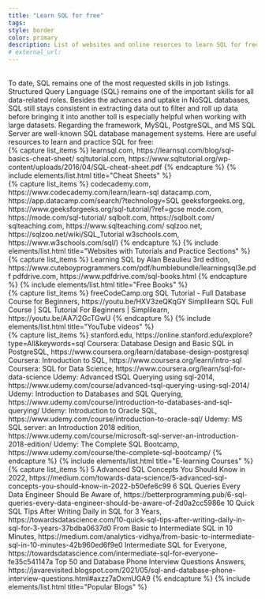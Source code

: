 ```yaml
---
title: "Learn SQL for free"
tags:
style: border
color: primary
description: List of websites and online resorces to learn SQL for free.
# external_url: 
---
```

<br>
To date, SQL remains one of the most requested skills in job listings. Structured Query Language (SQL) remains one of the important skills for all data-related roles. Besides the advances and uptake in NoSQL databases, SQL still stays consistent in extracting data out to filter and roll up data before bringing it into another toll is especially helpful when working with large datasets. Regarding the framework, MySQL, PostgreSQL, and MS SQL Server are well-known SQL database management systems. Here are useful resources to learn and practice SQL for free:
<br>
{% capture list_items %}
learnsql.com, https://learnsql.com/blog/sql-basics-cheat-sheet/
sqltutorial.com, https://www.sqltutorial.org/wp-content/uploads/2016/04/SQL-cheat-sheet.pdf
{% endcapture %}
{% include elements/list.html title="Cheat Sheets" %}
<br>
{% capture list_items %}
codecademy.com, https://www.codecademy.com/learn/learn-sql
datacamp.com, https://app.datacamp.com/search/?technology=SQL
geeksforgeeks.org, https://www.geeksforgeeks.org/sql-tutorial/?ref=gcse
mode.com, https://mode.com/sql-tutorial/
sqlbolt.com, https://sqlbolt.com/
sqlteaching.com, https://www.sqlteaching.com/
sqlzoo.net, https://sqlzoo.net/wiki/SQL_Tutorial
w3schools.com, https://www.w3schools.com/sql/)
{% endcapture %}
{% include elements/list.html title="Websites with Tutorials and Practice Sections" %}
<br>
{% capture list_items %}
Learning SQL by Alan Beaulieu 3rd edition, https://www.cuteboyprogrammers.com/pdf/humblebundle/learningsql3e.pdf
pdfdrive.com, https://www.pdfdrive.com/sql-books.html
{% endcapture %}
{% include elements/list.html title="Free Books" %}
<br>
{% capture list_items %}
freeCodeCamp.org SQL Tutorial - Full Database Course for Beginners, https://youtu.be/HXV3zeQKqGY
Simplilearn SQL Full Course | SQL Tutorial For Beginners | Simplilearn, https://youtu.be/AA7i2GcTGwU
{% endcapture %}
{% include elements/list.html title="YouTube videos" %}
<br>
{% capture list_items %}
stanford.edu, https://online.stanford.edu/explore?type=All&keywords=sql
Coursera: Database Design and Basic SQL in PostgreSQL, https://www.coursera.org/learn/database-design-postgresql
Coursera: Introduction to SQL, https://www.coursera.org/learn/intro-sql
Coursera: SQL for Data Science, https://www.coursera.org/learn/sql-for-data-science
Udemy: Advanced tSQL Querying using sql-2014, https://www.udemy.com/course/advanced-tsql-querying-using-sql-2014/
Udemy: Introduction to Databases and SQL Querying, https://www.udemy.com/course/introduction-to-databases-and-sql-querying/
Udemy: Introduction to Oracle SQL, https://www.udemy.com/course/introduction-to-oracle-sql/
Udemy: MS SQL server: an Introduction 2018 edition, https://www.udemy.com/course/microsoft-sql-server-an-introduction-2018-edition/
Udemy: The Complete SQL Bootcamp, https://www.udemy.com/course/the-complete-sql-bootcamp/
{% endcapture %}
{% include elements/list.html title="E-learning Courses" %}
<br>
{% capture list_items %}
5 Advanced SQL Concepts You Should Know in 2022, https://medium.com/towards-data-science/5-advanced-sql-concepts-you-should-know-in-2022-b50efe6c99
6 SQL Queries Every Data Engineer Should Be Aware of, https://betterprogramming.pub/6-sql-queries-every-data-engineer-should-be-aware-of-2d0a2cc5986e
10 Quick SQL Tips After Writing Daily in SQL for 3 Years, https://towardsdatascience.com/10-quick-sql-tips-after-writing-daily-in-sql-for-3-years-37bdba0637d0
From Basic to Intermediate SQL in 10 Minutes, https://medium.com/analytics-vidhya/from-basic-to-intermediate-sql-in-10-minutes-42b960ed6f9e0
Intermediate SQL for Everyone, https://towardsdatascience.com/intermediate-sql-for-everyone-fe35c541147a
Top 50 and Database Phone Interview Questions Answers, https://javarevisited.blogspot.com/2021/05/sql-and-database-phone-interview-questions.html#axzz7aOxmUGA9
{% endcapture %}
{% include elements/list.html title="Popular Blogs" %}
<br>